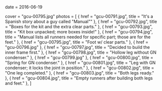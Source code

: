 
date = 2016-06-19


cover = "gcu-00795.jpg"
photos = [
{ href = "gcu-00791.jpg", title = "It's a Spanish story about a guy called \"Manual\"" },
{ href = "gcu-00792.jpg", title = "Boxes for the kit and the extra clear parts." },
{ href = "gcu-00793.jpg", title = "Kit box unpacked; more boxes inside!" },
{ href = "gcu-00794.jpg", title = "Manual lists all runners needed for specific part; those are for the feet." },
{ href = "gcu-00795.jpg", title = "Foot w/ clear parts." },
{ href = "gcu-00796.jpg" },
{ href = "gcu-00797.jpg", title = "Decided to build the inner frame first." },
{ href = "gcu-00798.jpg", title = "Hollow leg without GN condenser." },
{ href = "gcu-00799.jpg" },
{ href = "gcu-00800.jpg", title = "Spring for GN condenser." },
{ href = "gcu-00801.jpg", title = "Leg with GN condenser; it locks the joint in position." },
{ href = "gcu-00802.jpg", title = "One leg completed." },
{ href = "gcu-00803.jpg", title = "Both legs ready." },
{ href = "gcu-00804.jpg", title = "Empty runners after building both legs and feet." },
]

